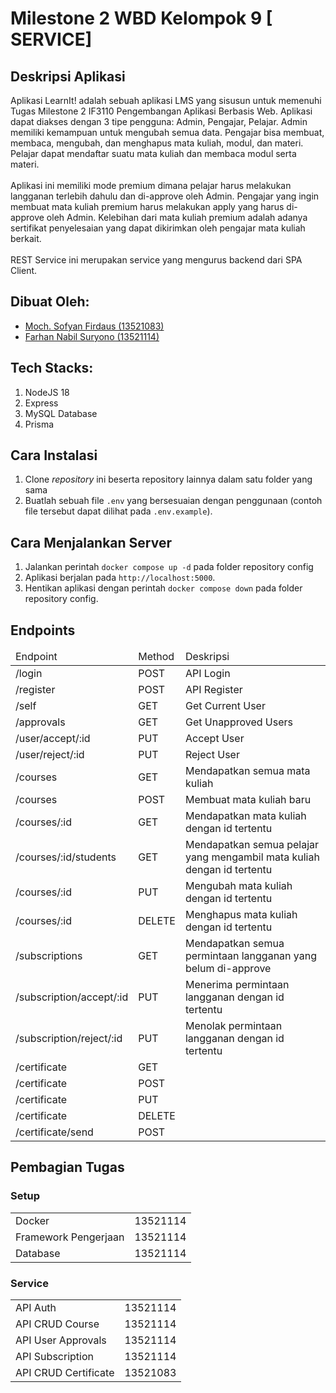# Milestone 2 WBD Kelompok 9 [ SERVICE]

## Deskripsi Aplikasi
Aplikasi LearnIt! adalah sebuah aplikasi LMS yang sisusun untuk memenuhi Tugas Milestone 2 IF3110 Pengembangan Aplikasi Berbasis Web. Aplikasi dapat diakses dengan 3 tipe pengguna: Admin, Pengajar, Pelajar. Admin memiliki kemampuan untuk mengubah semua data. Pengajar bisa membuat, membaca, mengubah, dan menghapus mata kuliah, modul, dan materi. Pelajar dapat mendaftar suatu mata kuliah dan membaca modul serta materi. <br><br>
Aplikasi ini memiliki mode premium dimana pelajar harus melakukan langganan terlebih dahulu dan di-approve oleh Admin. Pengajar yang ingin membuat mata kuliah premium harus melakukan apply yang harus di-approve oleh Admin. Kelebihan dari mata kuliah premium adalah adanya sertifikat penyelesaian yang dapat dikirimkan oleh pengajar mata kuliah berkait. <br><br>
REST Service ini merupakan service yang mengurus backend dari SPA Client.

## Dibuat Oleh:
- [Moch. Sofyan Firdaus (13521083)](https://github.com/msfir)
- [Farhan Nabil Suryono (13521114)](https://github.com/Altair1618)

## Tech Stacks:
1. NodeJS 18
2. Express
3. MySQL Database
4. Prisma

## Cara Instalasi
1. Clone _repository_ ini beserta repository lainnya dalam satu folder yang sama
2. Buatlah sebuah file `.env` yang bersesuaian dengan penggunaan (contoh file tersebut dapat dilihat pada `.env.example`).

## Cara Menjalankan Server
1. Jalankan perintah `docker compose up -d` pada folder repository config
2. Aplikasi berjalan pada `http://localhost:5000`.
3. Hentikan aplikasi dengan perintah `docker compose down` pada folder repository config.

## Endpoints
<table>
  <thead>
    <tr>
      <td>
        Endpoint
      </td>
      <td>
        Method
      </td>
      <td>
        Deskripsi
      </td>
    </tr>
  </thead>
  <tbody>
    <tr>
      <td>
        /login
      </td>
      <td>
        POST
      </td>
      <td>
        API Login
      </td>
    </tr>
    <tr>
      <td>
        /register
      </td>
      <td>
        POST
      </td>
      <td>
        API Register
      </td>
    </tr>
    <tr>
      <td>
        /self
      </td>
      <td>
        GET
      </td>
      <td>
        Get Current User
      </td>
    </tr>
    <tr>
      <td>
        /approvals
      </td>
      <td>
        GET
      </td>
      <td>
        Get Unapproved Users
      </td>
    </tr>
    <tr>
      <td>
        /user/accept/:id
      </td>
      <td>
        PUT
      </td>
      <td>
        Accept User
      </td>
    </tr>
    <tr>
      <td>
        /user/reject/:id
      </td>
      <td>
        PUT
      </td>
      <td>
        Reject User
      </td>
    </tr>
    <tr>
      <td>
        /courses
      </td>
      <td>
        GET
      </td>
      <td>
        Mendapatkan semua mata kuliah
      </td>
    </tr>
    <tr>
      <td>
        /courses
      </td>
      <td>
        POST
      </td>
      <td>
        Membuat mata kuliah baru
      </td>
    </tr>
    <tr>
      <td>
        /courses/:id
      </td>
      <td>
        GET
      </td>
      <td>
        Mendapatkan mata kuliah dengan id tertentu
      </td>
    </tr>
    <tr>
      <td>
        /courses/:id/students
      </td>
      <td>
        GET
      </td>
      <td>
        Mendapatkan semua pelajar yang mengambil mata kuliah dengan id tertentu
      </td>
    </tr>
    <tr>
      <td>
        /courses/:id
      </td>
      <td>
        PUT
      </td>
      <td>
        Mengubah mata kuliah dengan id tertentu
      </td>
    </tr>
    <tr>
      <td>
        /courses/:id
      </td>
      <td>
        DELETE
      </td>
      <td>
        Menghapus mata kuliah dengan id tertentu
      </td>
    </tr>
    <tr>
      <td>
        /subscriptions
      </td>
      <td>
        GET
      </td>
      <td>
        Mendapatkan semua permintaan langganan yang belum di-approve
      </td>
    </tr>
    <tr>
      <td>
        /subscription/accept/:id
      </td>
      <td>
        PUT
      </td>
      <td>
        Menerima permintaan langganan dengan id tertentu
      </td>
    </tr>
    <tr>
      <td>
        /subscription/reject/:id
      </td>
      <td>
        PUT
      </td>
      <td>
        Menolak permintaan langganan dengan id tertentu
      </td>
    </tr>
    <tr>
      <td>
        /certificate
      </td>
      <td>
        GET
      </td>
      <td>
      </td>
    </tr>
    <tr>
      <td>
        /certificate
      </td>
      <td>
        POST
      </td>
      <td>
      </td>
    </tr>
    <tr>
      <td>
        /certificate
      </td>
      <td>
        PUT
      </td>
      <td>
      </td>
    </tr>
    <tr>
      <td>
        /certificate
      </td>
      <td>
        DELETE
      </td>
      <td>
      </td>
    </tr>
    <tr>
      <td>
        /certificate/send
      </td>
      <td>
        POST
      </td>
      <td>
      </td>
    </tr>
  </tbody>
</table>

## Pembagian Tugas
### Setup
<table>
  <tbody>
    <tr>
      <td>Docker</td>
      <td>13521114</td>
    </tr>
    <tr>
      <td>Framework Pengerjaan</td>
      <td>13521114</td>
    </tr>
    <tr>
      <td>Database</td>
      <td>13521114</td>
    </tr>
  </tbody>
</table>

### Service
<table>
  <tbody>
    <tr>
      <td>API Auth</td>
      <td>13521114</td>
    </tr>
    <tr>
      <td>API CRUD Course</td>
      <td>13521114</td>
    </tr>
    <tr>
      <td>API User Approvals</td>
      <td>13521114</td>
    </tr>
    <tr>
      <td>API Subscription</td>
      <td>13521114</td>
    </tr>
    <tr>
      <td>API CRUD Certificate</td>
      <td>13521083</td>
    </tr>
  </tbody>
</table>
